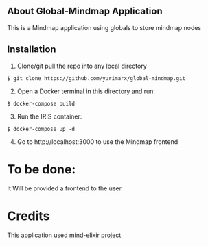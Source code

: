 
## About Global-Mindmap Application
This is a Mindmap application using globals to store mindmap nodes

## Installation
1. Clone/git pull the repo into any local directory

```
$ git clone https://github.com/yurimarx/global-mindmap.git
```

2. Open a Docker terminal in this directory and run:

```
$ docker-compose build
```

3. Run the IRIS container:

```
$ docker-compose up -d 
```

4. Go to http://localhost:3000 to use the Mindmap frontend


# To be done:
It Will be provided a frontend to the user

# Credits
This application used mind-elixir project
